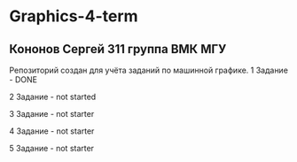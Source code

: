 # Graphics-4-term
## Кононов Сергей 311 группа ВМК МГУ
Репозиторий создан для учёта заданий по машинной графике. 
1 Задание - DONE

2 Задание - not started 

3 Задание - not starter

4 Задание - not starter

5 Задание - not starter
